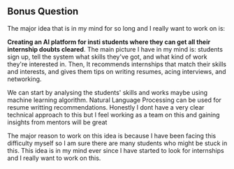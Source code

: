 ## Bonus Question

The major idea that is in my mind for so long and I really want to work on is:

 **Creating an AI platform for insti students where they can get all their internship doubts cleared**. The main picture I have in my mind is: students sign up, tell the system what skills they've got, and what kind of work they're interested in. Then,  It recommends internships that match their skills and interests, and gives them tips on writing resumes, acing interviews, and networking.
 
 We can start by analysing the students' skills and works maybe using machine learning algorithm. Natural Language Processing can be used for resume writting recommendations. Honestly I dont have a very clear technical approach to this but I feel working as a team on this and gaining insights from mentors will be great
 
 The major reason to work on this idea is because I have been facing this difficulty myself so I am sure there are many students who might be stuck in this. This idea is in my mind ever since I have started to look for internships and I really want to work on this.



